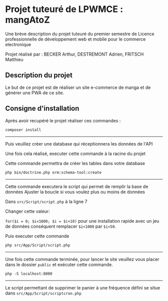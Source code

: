 
# Projet tuteuré de LPWMCE : mangAtoZ

Une brève description du projet tuteuré du premier
semestre de Licence professionnelle de développement
web et mobile pour le commerce electronique

Projet réalisé par : BECKER Arthur, DESTREMONT Adrien, FRITSCH Matthieu

## Description du projet

Le but de ce projet est de réaliser un site e-commerce de manga et
de générer une PWA de ce site.

## Consigne d'installation

Après avoir recupéré le projet réaliser ces commandes :

```script
composer install
```
----------

Puis veuillez créer une database qui réceptionnera les données de l'API

Une fois cela réalisé, executer cette commande à la racine du projet

Cette commande permettra de créer les tables dans votre database
```script
php bin/doctrine.php orm:schema-tool:create
```
----------------------------------------------------------
Cette commande executera le script qui permet de remplir la base de données
Ajuster la boucle si vous voulez plus ou moins de données

Dans `src/Script/script.php` à la ligne 7

Changer cette valeur:

`for($i = 0; $i<1000; $i = $i+10)`
pour une installation rapide avec un jeu de données conséquent remplacer `$i<1000`
par `$i<50`.

Puis executer cette commande

```script
php src/App/Script/script.php
```
---------------------------------
Une fois cette commande terminée, pour lancer le site
veuillez vous placer
dans le dossier `public` et exécuter cette commande.
```script
php -S localhost:8000
```
---------------------------------

Le script permettant de supprimer le panier à une fréquence défini se situe dans
`src/App/Script/scriptcron.php`
